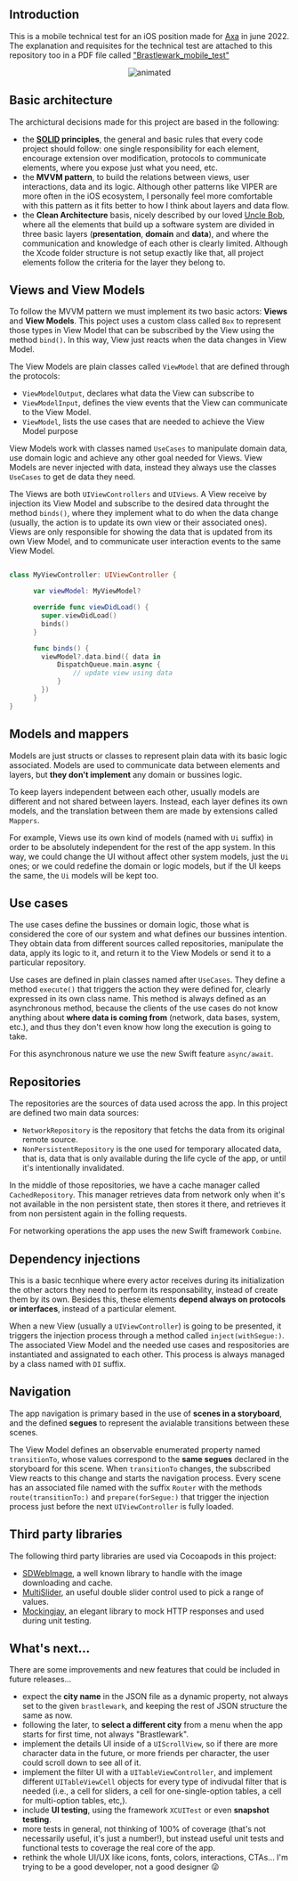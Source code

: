 ## Introduction

This is a mobile technical test for an iOS position made for [Axa](https://www.axa.com/en) in june 2022. The explanation and requisites for the technical test are attached to this repository too in a PDF file called ["Brastlewark_mobile_test"](https://github.com/jaimearanaz/Brastlewark/blob/main/Brastlewark_mobile_test.pdf)

<p align="center">
  <img src="brastlewark.gif" alt="animated" />
</p>

## Basic architecture

The archictural decisions made for this project are based in the following:
- the **[SOLID](https://en.wikipedia.org/wiki/SOLID) principles**, the general and basic rules that every code project should follow: one single responsibility for each element, encourage extension over modification, protocols to communicate elements, where you expose just what you need, etc.
- the **MVVM pattern**, to build the relations between views, user interactions, data and its logic. Although other patterns like VIPER are more often in the iOS ecosystem, I personally feel more comfortable with this pattern as it fits better to how I think about layers and data flow. 
- the **Clean Architecture** basis, nicely described by our loved [Uncle Bob](https://blog.cleancoder.com/uncle-bob/2012/08/13/the-clean-architecture.html), where all the elements that build up a software system are divided in three basic layers (**presentation**, **domain** and **data**), and where the communication and knowledge of each other is clearly limited. Although the Xcode folder structure is not setup exactly like that, all project elements follow the criteria for the layer they belong to.


## Views and View Models

To follow the MVVM pattern we must implement its two basic actors: **Views** and **View Models**. This poject uses a custom class called `Box` to represent those types in View Model that can be subscribed by the View using the method `bind()`. In this way, View just reacts when the data changes in View Model.

The View Models are plain classes called `ViewModel` that are defined through the protocols:
- `ViewModelOutput`, declares what data the View can subscribe to
- `ViewModelInput`, defines the view events that the View can communicate to the View Model.
- `ViewModel`, lists the use cases that are needed to achieve the View Model purpose

View Models work with classes named `UseCases` to manipulate domain data, use domain logic and achieve any other goal needed for Views. View Models are never injected with data, instead they always use the classes `UseCases` to get de data they need.

The Views are both `UIViewControllers` and `UIViews`. A View receive by injection its View Model and subscribe to the desired data throught the method `binds()`, where they implement what to do when the data change (usually, the action is to update its own view or their associated ones). Views are only responsible for showing the data that is updated from its own View Model, and to communicate user interaction events to the same View Model.


```swift

class MyViewController: UIViewController {

      var viewModel: MyViewModel?

      override func viewDidLoad() {
        super.viewDidLoad()
        binds()
      }

      func binds() { 
        viewModel?.data.bind({ data in
            DispatchQueue.main.async {
                // update view using data
            }
        })
      }
}

```

## Models and mappers

Models are just structs or classes to represent plain data with its basic logic associated. Models are used to communicate data between elements and layers, but **they don't implement** any domain or bussines logic.

To keep layers independent between each other, usually models are different and not shared between layers. Instead, each layer defines its own models, and the translation between them are made by extensions called `Mappers`.

For example, Views use its own kind of models (named with `Ui` suffix) in order to be absolutely independent for the rest of the app system. In this way, we could change the UI without affect other system models, just the `Ui` ones; or we could redefine the domain or logic models, but if the UI keeps the same, the `Ui` models will be kept too.


## Use cases

The use cases define the bussines or domain logic, those what is considered the core of our system and what defines our bussines intention. They obtain data from different sources called repositories, manipulate the data, apply its logic to it, and return it to the View Models or send it to a particular repository.

Use cases are defined in plain classes named after `UseCases`. They define a method `execute()` that triggers the action they were defined for, clearly expressed in its own class name. This method is always defined as an asynchronous method, because the clients of the use cases do not know anything about **where data is coming from** (network, data bases, system, etc.), and thus they don't even know how long the execution is going to take. 

For this asynchronous nature we use the new Swift feature `async/await`.


## Repositories

The repositories are the sources of data used across the app. In this project are defined two main data sources:
- `NetworkRepository` is the repository that fetchs the data from its original remote source. 
- `NonPersistentRepository` is the one used for temporary allocated data, that is, data that is only available during the life cycle of the app, or until it's intentionally invalidated.

In the middle of those repositories, we have a cache manager called `CachedRepository`. This manager retrieves data from network only when it's not available in the non persistent state, then stores it there, and retrieves it from non persistent again in the folling requests.

For networking operations the app uses the new Swift framework `Combine`.


## Dependency injections

This is a basic tecnhique where every actor receives during its initialization the other actors they need to perform its responsability, instead of create them by its own. Besides this, these elements **depend always on protocols or interfaces**, instead of a particular element.

When a new View (usually a `UIViewController`) is going to be presented, it triggers the injection process through a method called `inject(withSegue:)`. The associated View Model and the needed use cases and respositories are instantiated and assignated to each other. This process is always managed by a class named with `DI` suffix.


## Navigation

The app navigation is primary based in the use of **scenes in a storyboard**, and the defined **segues** to represent the avialable transitions between these scenes.

The View Model defines an observable enumerated property named `transitionTo`, whose values correspond to the **same segues** declared in the storyboard for this scene. When `transitionTo` changes, the subscribed View reacts to this change and starts the navigation process. Every scene has an associated file named with the suffix `Router` with the methods `route(transitionTo:)` and `prepare(forSegue:)` that trigger the injection process just before the next `UIViewController` is fully loaded.


## Third party libraries

The following third party libraries are used via Cocoapods in this project:

- [SDWebImage](https://github.com/SDWebImage/SDWebImage), a well known library to handle with the image downloading and cache.
- [MultiSlider](https://github.com/yonat/MultiSlider), an useful double slider control used to pick a range of values.
- [Mockingjay](https://github.com/kylef/Mockingjay), an elegant library to mock HTTP responses and used during unit testing.


## What's next...

There are some improvements and new features that could be included in future releases...
- expect the **city name** in the JSON file as a dynamic property, not always set to the given `brastlewark`, and keeping the rest of JSON structure the same as now.
- following the later, to **select a different city** from a menu when the app starts for first time, not always "Brastlewark".
- implement the details UI inside of a `UIScrollView`, so if there are more character data in the future, or more friends per character, the user could scroll down to see all of it.
- implement the filter UI with a `UITableViewController`, and implement different `UITableViewCell` objects for every type of indivudal filter that is needed (i.e., a cell for sliders, a cell for one-single-option tables, a cell for multi-option tables, etc,).
- include **UI testing**, using the framework `XCUITest` or even **snapshot testing**.
- more tests in general, not thinking of 100% of coverage (that's not necessarily useful, it's just a number!), but instead useful unit tests and functional tests to coverage the real core of the app.
- rethink the whole UI/UX like icons, fonts, colors, interactions, CTAs... I'm trying to be a good developer, not a good designer 😜
